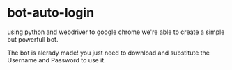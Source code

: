 # bot-auto-login
using python and webdriver to google chrome we're able to create a simple but powerfull bot. 

The bot is alerady made! 
you just need to download and substitute the Username and Password to use it.
